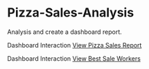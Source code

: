 # Pizza-Sales-Analysis

Analysis and create a dashboard report.

Dashboard Interaction <a href="https://github.com/Moinkhan123456/Pizza-Sales-Analysis/blob/main/Screenshot%20(5).png">View Pizza Sales Report</a>

Dashboard Interaction <a href="https://github.com/Moinkhan123456/Pizza-Sales-Analysis/blob/main/Screenshot%20(6).png">View Best Sale Workers</a>
